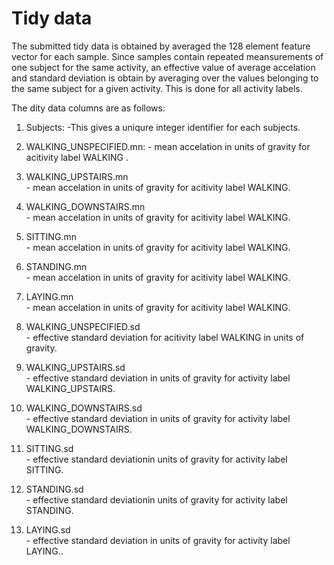 # Tidy data

The submitted tidy data is obtained by averaged the 128 element feature vector for each sample.
Since samples contain repeated meansurements of one subject for the same activity, an effective
value of average accelation and standard deviation is obtain by averaging over the values belonging to 
the same subject for a given activity. This is done for all activity labels.

The dity data columns are as follows:

1. Subjects: 
        -This gives a  uniqure integer identifier for each subjects.

2. WALKING_UNSPECIFIED.mn: 
        - mean accelation in units of gravity for acitivity label WALKING .

3. WALKING_UPSTAIRS.mn     
         - mean accelation in units of gravity for acitivity label WALKING.

4. WALKING_DOWNSTAIRS.mn   
          - mean accelation in units of gravity for acitivity label WALKING.

5. SITTING.mn              
         - mean accelation in units of gravity for acitivity label WALKING.
6. STANDING.mn             
         - mean accelation in units of gravity for acitivity label WALKING.
7. LAYING.mn               
         - mean accelation in units of gravity for acitivity label WALKING.
8. WALKING_UNSPECIFIED.sd  
        - effective standard deviation for acitivity label WALKING in units of gravity.
9. WALKING_UPSTAIRS.sd     
         - effective standard deviation in units of gravity for activity label WALKING_UPSTAIRS.
10. WALKING_DOWNSTAIRS.sd  
         - effective standard deviation in units of gravity for activity label WALKING_DOWNSTAIRS.
14. SITTING.sd             
         - effective standard deviationin units of gravity for activity label SITTING.
15. STANDING.sd            
        - effective standard deviationin units of gravity for activity label STANDING.
16. LAYING.sd              
         - effective standard deviation in units of gravity for activity label LAYING..


